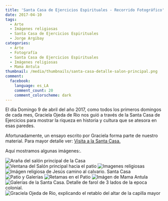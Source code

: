 ```yaml
---
title: 'Santa Casa de Ejercicios Espirituales - Recorrido Fotográfico'
date: 2017-04-10
tags:
  - Arte
  - Imágenes religiosas
  - Santa Casa de Ejercicios Espirituales
  - Jorge Argibay
categories:
  - Arte
  - Fotografía
  - Santa Casa de Ejercicios Espirituales
  - Imágenes religiosas
  - Mama Antula
thumbnail: /media/thumbnails/santa-casa-detalle-salon-principal.png
comment:
  facebook:
    language: es_LA
    comment_count: 20
    comment_colorscheme: dark  
---
```


El día Domingo 9 de abril del año 2017, como todos los primeros domingos de cada mes, Graciela Ojeda de Rio nos guió a través de la Santa Casa de Ejercicios para mostrar la riqueza en historia y cultura que se atesora en esas paredes.

Afortunadamente, un ensayo escrito por Graciela forma parte de nuestro material. Para mayor detalle ver: [Visita a la Santa Casa.](/2010/06/22/Santa-Casa-de-Ejercicios-Espirituales/)

Aquí mostramos algunas imágenes:.

![Araña del salón principal de la Casa](/media/fotos/santa-casa/santa-casa-detalle-salon-principal_img_2665.jpeg)
![Ventana del Salón principal hacia el patio](/media/fotos/santa-casa/santa-casa-ventana-img_2671.jpeg)
![Imagenes religiosas](/media/fotos/santa-casa/santa-casa-imagen-img_2679.jpeg)
![Imágen religiosa de Jesús camino al calvario. Santa Casa](/media/fotos/santa-casa/imagen-cristo-img_2680.jpeg)
![Patio y Galerías](/media/fotos/santa-casa/santa-casa-galerias-img_2681.jpeg)
![Retamas en el Patio](/media/fotos/santa-casa/santa-casa-galerias-img_2683_crop.jpeg)
![Imágen de Mama Antula](/media/fotos/santa-casa/santa-casa-imagen-mama-antula-img_2685.jpeg)
![Galerías de la Santa Casa. Detalle de farol de 3 lados de la epoca colonial.](/media/fotos/santa-casa/santa-casa-galerias-img_2687.jpeg)
![Graciela Ojeda de Rio, explicando el retablo del altar de la capilla mayor](/media/fotos/santa-casa/santa-casa-retablo-altar-mayor-img_2693_crop.jpeg)
